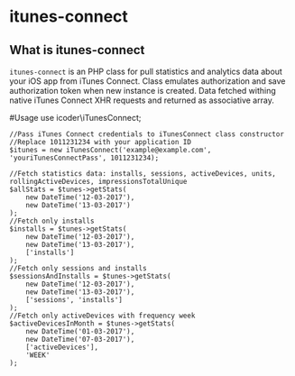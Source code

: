 # itunes-connect
## What is itunes-connect
`itunes-connect` is an PHP class for pull statistics and analytics data about your iOS app from iTunes Connect.
Class emulates authorization and save authorization token when new instance is created.
Data fetched withing native iTunes Connect XHR requests and returned as associative array.

#Usage
    use icoder\iTunesConnect;

    //Pass iTunes Connect credentials to iTunesConnect class constructor
    //Replace 1011231234 with your application ID
    $itunes = new iTunesConnect('example@example.com', 'youriTunesConnectPass', 1011231234);

    //Fetch statistics data: installs, sessions, activeDevices, units, rollingActiveDevices, impressionsTotalUnique
    $allStats = $tunes->getStats(
        new DateTime('12-03-2017'),
        new DateTime('13-03-2017')
    );
    //Fetch only installs
    $installs = $tunes->getStats(
        new DateTime('12-03-2017'),
        new DateTime('13-03-2017'),
        ['installs']
    );
    //Fetch only sessions and installs
    $sessionsAndInstalls = $tunes->getStats(
        new DateTime('12-03-2017'),
        new DateTime('13-03-2017'),
        ['sessions', 'installs']
    );
    //Fetch only activeDevices with frequency week
    $activeDevicesInMonth = $tunes->getStats(
        new DateTime('01-03-2017'),
        new DateTime('07-03-2017'),
        ['activeDevices'],
        'WEEK'
    );